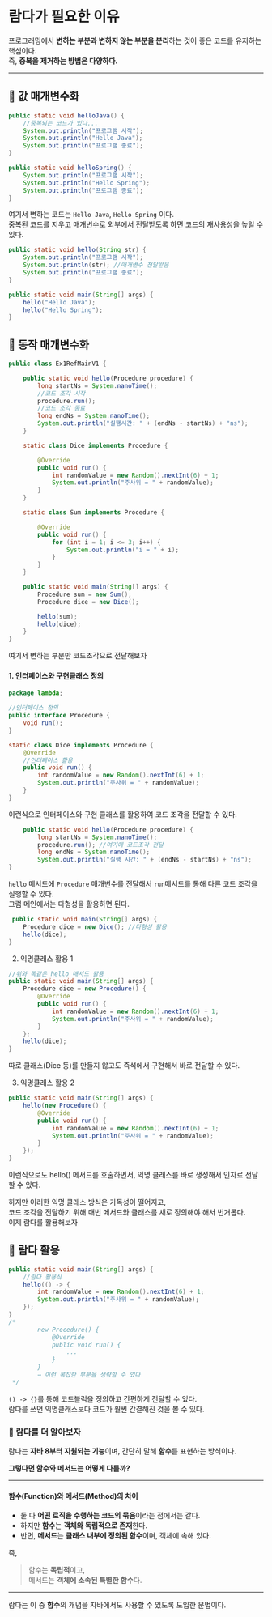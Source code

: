 # 람다가 필요한 이유

프로그래밍에서 **변하는 부분과 변하지 않는 부분을 분리**하는 것이 좋은 코드를 유지하는 핵심이다.  
즉, **중복을 제거하는 방법은 다양하다.**

---

## 📌 값 매개변수화

```java
public static void helloJava() {
    //중복되는 코드가 있다...
    System.out.println("프로그램 시작");
    System.out.println("Hello Java");
    System.out.println("프로그램 종료");
}

public static void helloSpring() {
    System.out.println("프로그램 시작");
    System.out.println("Hello Spring");
    System.out.println("프로그램 종료");
}
```

여기서 변하는 코드는 `Hello Java`, `Hello Spring` 이다. </br>
중복된 코드를 지우고 매개변수로 외부에서 전달받도록 하면
코드의 재사용성을 높일 수 있다.

```java
public static void hello(String str) {
    System.out.println("프로그램 시작");
    System.out.println(str); //매개변수 전달받음
    System.out.println("프로그램 종료");
}

public static void main(String[] args) {
    hello("Hello Java");
    hello("Hello Spring");
}
```

## 📌 동작 매개변수화

```java
public class Ex1RefMainV1 {

    public static void hello(Procedure procedure) {
        long startNs = System.nanoTime();
        //코드 조각 시작
        procedure.run();
        //코드 조각 종료
        long endNs = System.nanoTime();
        System.out.println("실행시간: " + (endNs - startNs) + "ns");
    }

    static class Dice implements Procedure {

        @Override
        public void run() {
            int randomValue = new Random().nextInt(6) + 1;
            System.out.println("주사위 = " + randomValue);
        }
    }

    static class Sum implements Procedure {

        @Override
        public void run() {
            for (int i = 1; i <= 3; i++) {
                System.out.println("i = " + i);
            }
        }
    }

    public static void main(String[] args) {
        Procedure sum = new Sum();
        Procedure dice = new Dice();

        hello(sum);
        hello(dice);
    }
}
```

여기서 변하는 부분만 코드조각으로 전달해보자

#### 1. 인터페이스와 구현클래스 정의

```java
package lambda;

//인터페이스 정의
public interface Procedure {
    void run();
}
```

```java
static class Dice implements Procedure {
    @Override
    //인터페이스 활용
    public void run() {
        int randomValue = new Random().nextInt(6) + 1;
        System.out.println("주사위 = " + randomValue);
    }
}
```

이런식으로 인터페이스와 구현 클래스를 활용하여 코드 조각을 전달할 수 있다.

```java
    public static void hello(Procedure procedure) {
        long startNs = System.nanoTime();
        procedure.run(); //여기에 코드조각 전달
        long endNs = System.nanoTime();
        System.out.println("실행 시간: " + (endNs - startNs) + "ns");
}
```

`hello` 메서드에 `Procedure` 매개변수를 전달해서 `run`메서드를 통해 다른 코드 조각을 실행할 수 있다.</br>
그럼 메인에서는 다형성을 활용하면 된다.

```java
 public static void main(String[] args) {
    Procedure dice = new Dice(); //다형성 활용
    hello(dice);
}
```

2. 익명클래스 활용 1

```java
//위와 똑같은 hello 매서드 활용 
public static void main(String[] args) {
    Procedure dice = new Procedure() {
        @Override
        public void run() {
            int randomValue = new Random().nextInt(6) + 1;
            System.out.println("주사위 = " + randomValue);
        }
    };
    hello(dice);
}
```

따로 클래스(Dice 등)를 만들지 않고도 즉석에서 구현해서 바로 전달할 수 있다.

3. 익명클래스 활용 2

```java
public static void main(String[] args) {
    hello(new Procedure() {
        @Override
        public void run() {
            int randomValue = new Random().nextInt(6) + 1;
            System.out.println("주사위 = " + randomValue);
        }
    });
}
```
이런식으로도 hello() 메서드를 호출하면서, 익명 클래스를 바로 생성해서 인자로 전달할 수 있다.

하지만 이러한 익명 클래스 방식은 가독성이 떨어지고,</br>
코드 조각을 전달하기 위해 매번 메서드와 클래스를 새로 정의해야 해서 번거롭다.</br>
이제 람다를 활용해보자 


## 📌 람다 활용
```java
public static void main(String[] args) {
    //람다 활용식
    hello(() -> {
        int randomValue = new Random().nextInt(6) + 1;
        System.out.println("주사위 = " + randomValue);
    });
}
/*
        new Procedure() {
            @Override
            public void run() {
                ...
            }
        }
        → 이런 복잡한 부분을 생략할 수 있다
 */
```
`() -> {}`를 통해 코드블럭을 정의하고 간편하게 전달할 수 있다.</br>
람다를 쓰면 익명클래스보다 코드가 훨씬 간결해진 것을 볼 수 있다.

### 🎯 람다를 더 알아보자

람다는 **자바 8부터 지원되는 기능**이며, 간단히 말해 **함수**를 표현하는 방식이다.

**그렇다면 함수와 메서드는 어떻게 다를까?**

---

#### 함수(Function)와 메서드(Method)의 차이

- 둘 다 **어떤 로직을 수행하는 코드의 묶음**이라는 점에서는 같다.
- 하지만 **함수**는 **객체와 독립적으로 존재**한다.
- 반면, **메서드**는 **클래스 내부에 정의된 함수**이며, 객체에 속해 있다.

즉,
> 함수는 **독립적**이고,  
> 메서드는 **객체에 소속된 특별한 함수**다.

---

람다는 이 중 **함수**의 개념을 자바에서도 사용할 수 있도록 도입한 문법이다.




